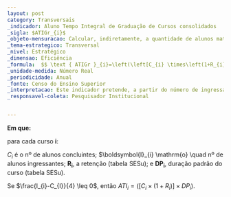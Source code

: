 ```yaml
---
layout: post
category: Transversais
_indicador: Aluno Tempo Integral de Graduação de Cursos consolidados 
_sigla: $ATIGr_{i}$
_objeto-mensuracao: Calcular, indiretamente, a quantidade de alunos matriculados
_tema-estrategico: Transversal
_nivel: Estratégico
_dimensao: Eficiência
_formula:  $$ \text { ATIGr }_{i}=\left(\left[C_{i} \times\left(1+R_{i}\right)+\frac{I_{i}-C_{I}}{4}\right] \times D P_{i}\right) $$
_unidade-medida: Número Real
_periodicidade: Anual
_fonte: Censo do Ensino Superior
_interpretacao: Este indicador pretende, a partir do número de ingressantes e concluintes, revelar a quantidade de matriculados
_responsavel-coleta: Pesquisador Institucional


---
```




**Em que:**

para cada curso $\boldsymbol{i}$:  

$C_{i}$ é o nº de alunos concluintes; $\boldsymbol{I}_{i} \mathrm{o} \quad nº de alunos
ingressantes; $\boldsymbol{R}_{\boldsymbol{i}}$, a retenção (tabela SESu); e $\boldsymbol{D P}_{\boldsymbol{i}}$, duração padrão do curso (tabela SESu).

Se $\frac{I_{i}-C_{I}}{4} \leq 0$, então $A T I_{i}=\left(\left[C_{i} \times\left(1+R_{i}\right)\right] \times D P_{i}\right)$.





